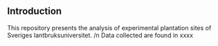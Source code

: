 ## Introduction
This repository presents the analysis of experimental plantation sites of Sveriges lantbruksuniversitet. /n
Data collected are found in xxxx
